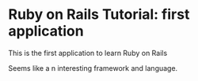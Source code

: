 # Ruby on Rails Tutorial: first application

This is the first application to learn Ruby on Rails

Seems like a n interesting framework and language.